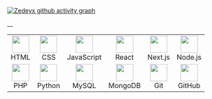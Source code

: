 [![Zedeyx github activity graph](https://github-readme-activity-graph.vercel.app/graph?username=ZedeyxOfficial&bg_color=010003&color=d3d1ff&line=8a24ff&point=ffffff&area=true&hide_border=true)](#)

__
<div align="center">
  <table>
    <tr>
      <td align="center">
        <img src="https://cdn.jsdelivr.net/gh/devicons/devicon/icons/html5/html5-original.svg" width="40"/><br>HTML
      </td>
      <td align="center">
        <img src="https://cdn.jsdelivr.net/gh/devicons/devicon/icons/css3/css3-original.svg" width="40"/><br>CSS
      </td>
      <td align="center">
        <img src="https://cdn.jsdelivr.net/gh/devicons/devicon/icons/javascript/javascript-original.svg" width="40"/><br>JavaScript
      </td>
      <td align="center">
        <img src="https://cdn.jsdelivr.net/gh/devicons/devicon/icons/react/react-original.svg" width="40"/><br>React
      </td>
      <td align="center">
        <img src="https://cdn.jsdelivr.net/gh/devicons/devicon/icons/nextjs/nextjs-original.svg" width="40"/><br>Next.js
      </td>
      <td align="center">
        <img src="https://cdn.jsdelivr.net/gh/devicons/devicon/icons/nodejs/nodejs-original.svg" width="40"/><br>Node.js
      </td>
    </tr>
    <tr>
      <td align="center">
        <img src="https://cdn.jsdelivr.net/gh/devicons/devicon/icons/php/php-original.svg" width="40"/><br>PHP
      </td>
      <td align="center">
        <img src="https://cdn.jsdelivr.net/gh/devicons/devicon/icons/python/python-original.svg" width="40"/><br>Python
      </td>
      <td align="center">
        <img src="https://cdn.jsdelivr.net/gh/devicons/devicon/icons/mysql/mysql-original.svg" width="40"/><br>MySQL
      </td>
      <td align="center">
        <img src="https://cdn.jsdelivr.net/gh/devicons/devicon/icons/mongodb/mongodb-original.svg" width="40"/><br>MongoDB
      </td>
      <td align="center">
        <img src="https://cdn.jsdelivr.net/gh/devicons/devicon/icons/git/git-original.svg" width="40"/><br>Git
      </td>
      <td align="center">
        <img src="https://cdn.jsdelivr.net/gh/devicons/devicon/icons/github/github-original.svg" width="40"/><br>GitHub
      </td>
    </tr>
  </table>
</div>
